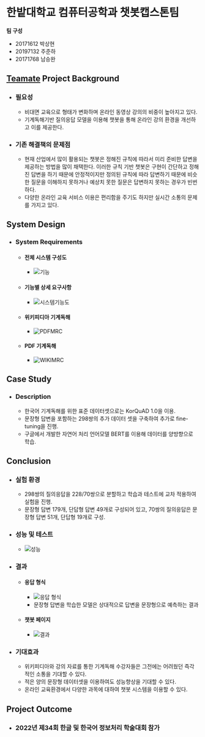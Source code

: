 # 한밭대학교 컴퓨터공학과 챗봇캡스톤팀

**팀 구성**
- 20171612 박상현
- 20197132 주준하
- 20171768 남승완

## <u>Teamate</u> Project Background
- ### 필요성
  - 비대면 교육으로 형태가 변화하며 온라인 동영상 강의의 비중이 높아지고 있다.
  - 기계독해기반 질의응답 모델을 이용해 챗봇을 통해 온라인 강의 환경을 개선하고 이를 제공한다.

- ### 기존 해결책의 문제점
  - 현재 산업에서 많이 활용되는 챗봇은 정해진 규칙에 따라서 미리 준비한 답변을 제공하는 방법을 많이 채택한다. 이러한 규칙 기반 챗봇은 구현이 간단하고 정해진 답변을 하기 때문에 안정적이지만 정의된 규칙에 따라 답변하기 때문에 비슷한 질문을 이해하지 못하거나 예상치 못한 질문은 답변하지 못하는 경우가 빈번하다.
  - 다양한 온라인 교육 서비스 이용은 편리함을 주기도 하지만 실시간 소통의 문제를 가지고 있다.
  
## System Design
  - ### System Requirements
    - #### 전체 시스템 구성도
      - ![기능](https://user-images.githubusercontent.com/77065758/205566507-facab19c-1ba0-4d74-9467-c562643e8040.png)
    - #### 기능별 상세 요구사항
      - ![시스템기능도](https://user-images.githubusercontent.com/77065758/205566586-425eb0c8-41e6-4d9a-9320-36fdd8efa629.png)
    - #### 위키피디아 기계독해
      - ![PDFMRC](https://user-images.githubusercontent.com/77065758/205566623-6231fd56-d1ae-4ee8-9841-08c156c76e76.png)
    - #### PDF 기계독해
      - ![WIKIMRC](https://user-images.githubusercontent.com/77065758/205566643-d9a7c793-628c-4fa5-a733-6648e718d59a.png)

## Case Study
  - ### Description
    - 한국어 기계독해를 위한 표준 데이터셋으로는 KorQuAD 1.0을 이용.
    - 문장형 답변을 포함하는 298쌍의 추가 데이터 셋을 구축하여 추가로 fine-tuning을 진행.
    - 구글에서 개발한 자연어 처리 언어모델 BERT를 이용해 데이터를 양방향으로 학습.
  
## Conclusion
  - ### 실험 환경
    - 298쌍의 질의응답을 228/70쌍으로 분할하고 학습과 테스트에 교차 적용하여 실험을 진행.
    - 문장형 답변 179개, 단답형 답변 49개로 구성되어 있고, 70쌍의 질의응답은 문장형 답변 51개, 단답형 19개로 구성.
  - ### 성능 및 테스트
    - ![성능](https://user-images.githubusercontent.com/77065758/205577081-dc784b58-7690-4971-bc8e-428d43c739b7.png)
  - ### 결과
    - #### 응답 형식
      - ![응답 형식](https://user-images.githubusercontent.com/77065758/205577191-edac0568-f376-420f-bd7b-fc737bf30407.png)
      - 문장형 답변을 학습한 모델은 상대적으로 답변을 문장형으로 예측하는 결과
    - #### 챗봇 페이지
      - ![결과](https://user-images.githubusercontent.com/77065758/205577447-2367f07f-9fcb-4158-bbe3-8bca9c03e98e.png)
  - ### 기대효과
    - 위키피디아와 강의 자료를 통한 기계독해 수강자들은 그전에는 어려웠던 즉각적인 소통을 기대할 수 있다.
    - 적은 양의 문장형 데이터셋을 이용하여도 성능향상을 기대할 수 있다.
    - 온라인 교육환경에서 다양한 과목에 대하여 챗봇 시스템을 이용할 수 있다.

## Project Outcome
- ### 2022년 제34회 한글 및 한국어 정보처리 학술대회 참가
